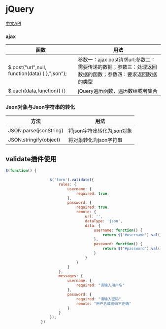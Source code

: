 # jQuery

[中文API](http://jquery.cuishifeng.cn/)

### ajax

| 函数                                            | 用法                                                         |
| ----------------------------------------------- | ------------------------------------------------------------ |
| \$.post("url",null, function(data) { },"json"); | 参数一：ajax post请求url;参数二：需要传递的数据；参数三：处理返回数据的函数；参数四：要求返回数据的类型 |
| $.each(data,function() {}                       | jQuery遍历函数，遍历数组或者集合                             |



### Json对象与Json字符串的转化

| 方法                   | 用法                       |
| ---------------------- | -------------------------- |
| JSON.parse(jsonString) | 将json字符串转化为json对象 |
| JSON.stringify(object) | 将对象转化为json字符串     |



## validate插件使用

```javascript
$(function() {
					
					$('form').validate({
						rules: {
							username: {
								required: true,
							},
							password: {
								required: true,
								remote: {
									url: '',
									dataType: 'json',
									data: {
										username: function() {
											return $('#username').val();
										},
										password: function() {
											return $("#password").val()
										}
									}
								}
							}
						},
						messages: {
							username: {
								required: "请输入用户名"
							},
							password: {
								required: "请输入密码",
								remote: "用户名或密码不正确"
							}
						}
					});
				})
```

